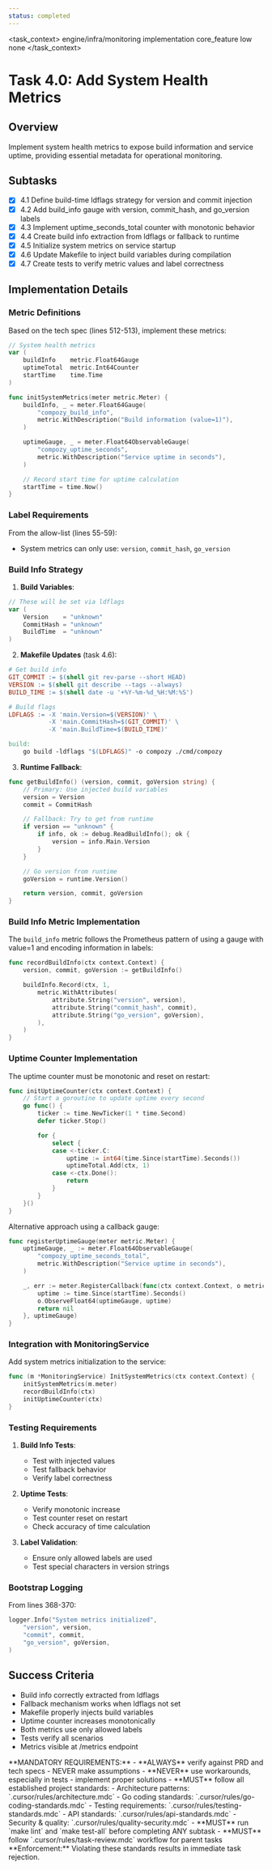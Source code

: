 ```yaml
---
status: completed
---
```


<task_context>
<domain>engine/infra/monitoring</domain>
<type>implementation</type>
<scope>core_feature</scope>
<complexity>low</complexity>
<dependencies>none</dependencies>
</task_context>

# Task 4.0: Add System Health Metrics

## Overview

Implement system health metrics to expose build information and service uptime, providing essential metadata for operational monitoring.

## Subtasks

- [x] 4.1 Define build-time ldflags strategy for version and commit injection
- [x] 4.2 Add build_info gauge with version, commit_hash, and go_version labels
- [x] 4.3 Implement uptime_seconds_total counter with monotonic behavior
- [x] 4.4 Create build info extraction from ldflags or fallback to runtime
- [x] 4.5 Initialize system metrics on service startup
- [x] 4.6 Update Makefile to inject build variables during compilation
- [x] 4.7 Create tests to verify metric values and label correctness

## Implementation Details

### Metric Definitions

Based on the tech spec (lines 512-513), implement these metrics:

```go
// System health metrics
var (
    buildInfo    metric.Float64Gauge
    uptimeTotal  metric.Int64Counter
    startTime    time.Time
)

func initSystemMetrics(meter metric.Meter) {
    buildInfo, _ = meter.Float64Gauge(
        "compozy_build_info",
        metric.WithDescription("Build information (value=1)"),
    )

    uptimeGauge, _ = meter.Float64ObservableGauge(
        "compozy_uptime_seconds",
        metric.WithDescription("Service uptime in seconds"),
    )

    // Record start time for uptime calculation
    startTime = time.Now()
}
```

### Label Requirements

From the allow-list (lines 55-59):

- System metrics can only use: `version`, `commit_hash`, `go_version`

### Build Info Strategy

1. **Build Variables**:

```go
// These will be set via ldflags
var (
    Version    = "unknown"
    CommitHash = "unknown"
    BuildTime  = "unknown"
)
```

2. **Makefile Updates** (task 4.6):

```makefile
# Get build info
GIT_COMMIT := $(shell git rev-parse --short HEAD)
VERSION := $(shell git describe --tags --always)
BUILD_TIME := $(shell date -u '+%Y-%m-%d_%H:%M:%S')

# Build flags
LDFLAGS := -X 'main.Version=$(VERSION)' \
           -X 'main.CommitHash=$(GIT_COMMIT)' \
           -X 'main.BuildTime=$(BUILD_TIME)'

build:
    go build -ldflags "$(LDFLAGS)" -o compozy ./cmd/compozy
```

3. **Runtime Fallback**:

```go
func getBuildInfo() (version, commit, goVersion string) {
    // Primary: Use injected build variables
    version = Version
    commit = CommitHash

    // Fallback: Try to get from runtime
    if version == "unknown" {
        if info, ok := debug.ReadBuildInfo(); ok {
            version = info.Main.Version
        }
    }

    // Go version from runtime
    goVersion = runtime.Version()

    return version, commit, goVersion
}
```

### Build Info Metric Implementation

The `build_info` metric follows the Prometheus pattern of using a gauge with value=1 and encoding information in labels:

```go
func recordBuildInfo(ctx context.Context) {
    version, commit, goVersion := getBuildInfo()

    buildInfo.Record(ctx, 1,
        metric.WithAttributes(
            attribute.String("version", version),
            attribute.String("commit_hash", commit),
            attribute.String("go_version", goVersion),
        ),
    )
}
```

### Uptime Counter Implementation

The uptime counter must be monotonic and reset on restart:

```go
func initUptimeCounter(ctx context.Context) {
    // Start a goroutine to update uptime every second
    go func() {
        ticker := time.NewTicker(1 * time.Second)
        defer ticker.Stop()

        for {
            select {
            case <-ticker.C:
                uptime := int64(time.Since(startTime).Seconds())
                uptimeTotal.Add(ctx, 1)
            case <-ctx.Done():
                return
            }
        }
    }()
}
```

Alternative approach using a callback gauge:

```go
func registerUptimeGauge(meter metric.Meter) {
    uptimeGauge, _ := meter.Float64ObservableGauge(
        "compozy_uptime_seconds_total",
        metric.WithDescription("Service uptime in seconds"),
    )

    _, err := meter.RegisterCallback(func(ctx context.Context, o metric.Observer) error {
        uptime := time.Since(startTime).Seconds()
        o.ObserveFloat64(uptimeGauge, uptime)
        return nil
    }, uptimeGauge)
}
```

### Integration with MonitoringService

Add system metrics initialization to the service:

```go
func (m *MonitoringService) InitSystemMetrics(ctx context.Context) {
    initSystemMetrics(m.meter)
    recordBuildInfo(ctx)
    initUptimeCounter(ctx)
}
```

### Testing Requirements

1. **Build Info Tests**:

    - Test with injected values
    - Test fallback behavior
    - Verify label correctness

2. **Uptime Tests**:

    - Verify monotonic increase
    - Test counter reset on restart
    - Check accuracy of time calculation

3. **Label Validation**:
    - Ensure only allowed labels are used
    - Test special characters in version strings

### Bootstrap Logging

From lines 368-370:

```go
logger.Info("System metrics initialized",
    "version", version,
    "commit", commit,
    "go_version", goVersion,
)
```

## Success Criteria

- Build info correctly extracted from ldflags
- Fallback mechanism works when ldflags not set
- Makefile properly injects build variables
- Uptime counter increases monotonically
- Both metrics use only allowed labels
- Tests verify all scenarios
- Metrics visible at /metrics endpoint

<critical>
**MANDATORY REQUIREMENTS:**
- **ALWAYS** verify against PRD and tech specs - NEVER make assumptions
- **NEVER** use workarounds, especially in tests - implement proper solutions
- **MUST** follow all established project standards:
    - Architecture patterns: `.cursor/rules/architecture.mdc`
    - Go coding standards: `.cursor/rules/go-coding-standards.mdc`
    - Testing requirements: `.cursor/rules/testing-standards.mdc`
    - API standards: `.cursor/rules/api-standards.mdc`
    - Security & quality: `.cursor/rules/quality-security.mdc`
- **MUST** run `make lint` and `make test-all` before completing ANY subtask
- **MUST** follow `.cursor/rules/task-review.mdc` workflow for parent tasks
**Enforcement:** Violating these standards results in immediate task rejection.
</critical>
